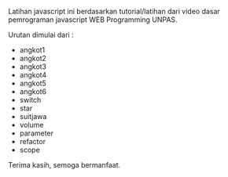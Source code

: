 Latihan javascript ini berdasarkan tutorial/latihan dari video dasar pemrograman javascript WEB Programming UNPAS.

Urutan dimulai dari :

- angkot1
- angkot2
- angkot3
- angkot4
- angkot5
- angkot6
- switch
- star
- suitjawa
- volume
- parameter
- refactor
- scope

Terima kasih, semoga bermanfaat.
